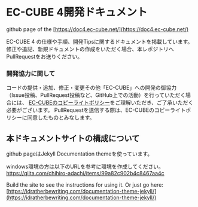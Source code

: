 # EC-CUBE 4開発ドキュメント

github page of the [https://doc4.ec-cube.net/](https://doc4.ec-cube.net/)

EC-CUBE 4 の仕様や手順、開発Tipsに関するドキュメントを掲載しています。
修正や追記、新規ドキュメントの作成をいただく場合、本レポジトリへPullRequestをお送りください。


### 開発協力に関して

コードの提供・追加、修正・変更その他「EC-CUBE」への開発の御協力（Issue投稿、PullRequest投稿など、GitHub上での活動）を行っていただく場合には、
[EC-CUBEのコピーライトポリシー](https://github.com/EC-CUBE/ec-cube/wiki/EC-CUBE%E3%81%AE%E3%82%B3%E3%83%94%E3%83%BC%E3%83%A9%E3%82%A4%E3%83%88%E3%83%9D%E3%83%AA%E3%82%B7%E3%83%BC)をご理解いただき、ご了承いただく必要がございます。
PullRequestを送信する際は、EC-CUBEのコピーライトポリシーに同意したものとみなします。

## 本ドキュメントサイトの構成について

github pageはJekyll Documentation themeを使っています。

windows環境の方は以下のURLを参考に環境を作成してください。
<a href="https://qiita.com/chihiro-adachi/items/99a82c902b4c8467aa4c" target="_blank">https://qiita.com/chihiro-adachi/items/99a82c902b4c8467aa4c</a>

Build the site to see the instructions for using it. Or just go here: [https://idratherbewriting.com/documentation-theme-jekyll/](https://idratherbewriting.com/documentation-theme-jekyll/)
